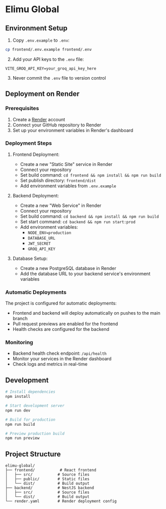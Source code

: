 # Elimu Global

## Environment Setup

1. Copy `.env.example` to `.env`:
```bash
cp frontend/.env.example frontend/.env
```

2. Add your API keys to the `.env` file:
```env
VITE_GROQ_API_KEY=your_groq_api_key_here
```

3. Never commit the `.env` file to version control

## Deployment on Render

### Prerequisites

1. Create a [Render](https://render.com) account
2. Connect your GitHub repository to Render
3. Set up your environment variables in Render's dashboard

### Deployment Steps

1. Frontend Deployment:
   - Create a new "Static Site" service in Render
   - Connect your repository
   - Set build command: `cd frontend && npm install && npm run build`
   - Set publish directory: `frontend/dist`
   - Add environment variables from `.env.example`

2. Backend Deployment:
   - Create a new "Web Service" in Render
   - Connect your repository
   - Set build command: `cd backend && npm install && npm run build`
   - Set start command: `cd backend && npm run start:prod`
   - Add environment variables:
     - `NODE_ENV=production`
     - `DATABASE_URL`
     - `JWT_SECRET`
     - `GROQ_API_KEY`

3. Database Setup:
   - Create a new PostgreSQL database in Render
   - Add the database URL to your backend service's environment variables

### Automatic Deployments

The project is configured for automatic deployments:
- Frontend and backend will deploy automatically on pushes to the main branch
- Pull request previews are enabled for the frontend
- Health checks are configured for the backend

### Monitoring

- Backend health check endpoint: `/api/health`
- Monitor your services in the Render dashboard
- Check logs and metrics in real-time

## Development

```bash
# Install dependencies
npm install

# Start development server
npm run dev

# Build for production
npm run build

# Preview production build
npm run preview
```

## Project Structure

```
elimu-global/
├── frontend/           # React frontend
│   ├── src/           # Source files
│   ├── public/        # Static files
│   └── dist/          # Build output
├── backend/           # NestJS backend
│   ├── src/           # Source files
│   └── dist/          # Build output
└── render.yaml        # Render deployment config